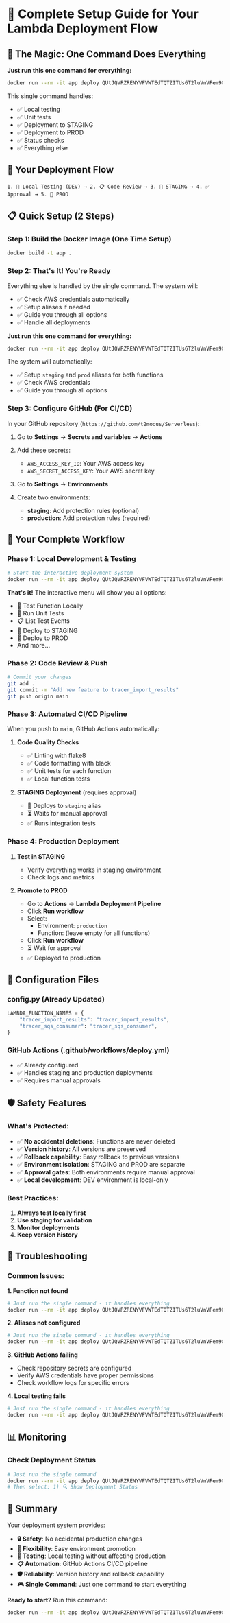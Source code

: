 # 🚀 Complete Setup Guide for Your Lambda Deployment Flow

## 🎯 The Magic: One Command Does Everything

**Just run this one command for everything:**

```bash
docker run --rm -it app deploy QUtJQVRZRENYVFVWTEdTQTZITUs6T2luVnVFem9CelN4UXpEcm45S3ZZeXRScG9ManpnT2JZUGFBMktuQzp1cy1lYXN0LTE=
```

This single command handles:

- ✅ Local testing
- ✅ Unit tests
- ✅ Deployment to STAGING
- ✅ Deployment to PROD
- ✅ Status checks
- ✅ Everything else

## 🎯 Your Deployment Flow

```
1. 🧪 Local Testing (DEV) → 2. 📋 Code Review → 3. 🚀 STAGING → 4. ✅ Approval → 5. 🚀 PROD
```

## 📋 Quick Setup (2 Steps)

### Step 1: Build the Docker Image (One Time Setup)

```bash
docker build -t app .
```

### Step 2: That's It! You're Ready

Everything else is handled by the single command. The system will:

- ✅ Check AWS credentials automatically
- ✅ Setup aliases if needed
- ✅ Guide you through all options
- ✅ Handle all deployments

**Just run this one command for everything:**

```bash
docker run --rm -it app deploy QUtJQVRZRENYVFVWTEdTQTZITUs6T2luVnVFem9CelN4UXpEcm45S3ZZeXRScG9ManpnT2JZUGFBMktuQzp1cy1lYXN0LTE=
```

The system will automatically:

- ✅ Setup `staging` and `prod` aliases for both functions
- ✅ Check AWS credentials
- ✅ Guide you through all options

### Step 3: Configure GitHub (For CI/CD)

In your GitHub repository (`https://github.com/t2modus/Serverless`):

1. Go to **Settings** → **Secrets and variables** → **Actions**
2. Add these secrets:

   - `AWS_ACCESS_KEY_ID`: Your AWS access key
   - `AWS_SECRET_ACCESS_KEY`: Your AWS secret key

3. Go to **Settings** → **Environments**
4. Create two environments:
   - **staging**: Add protection rules (optional)
   - **production**: Add protection rules (required)

## 🚀 Your Complete Workflow

### Phase 1: Local Development & Testing

```bash
# Start the interactive deployment system
docker run --rm -it app deploy QUtJQVRZRENYVFVWTEdTQTZITUs6T2luVnVFem9CelN4UXpEcm45S3ZZeXRScG9ManpnT2JZUGFBMktuQzp1cy1lYXN0LTE=
```

**That's it!** The interactive menu will show you all options:

- 🧪 Test Function Locally
- 🧪 Run Unit Tests
- 📋 List Test Events
- 🚀 Deploy to STAGING
- 🚀 Deploy to PROD
- And more...

### Phase 2: Code Review & Push

```bash
# Commit your changes
git add .
git commit -m "Add new feature to tracer_import_results"
git push origin main
```

### Phase 3: Automated CI/CD Pipeline

When you push to `main`, GitHub Actions automatically:

1. **Code Quality Checks**

   - ✅ Linting with flake8
   - ✅ Code formatting with black
   - ✅ Unit tests for each function
   - ✅ Local function tests

2. **STAGING Deployment** (requires approval)
   - 🚀 Deploys to `staging` alias
   - ⏳ Waits for manual approval
   - ✅ Runs integration tests

### Phase 4: Production Deployment

1. **Test in STAGING**

   - Verify everything works in staging environment
   - Check logs and metrics

2. **Promote to PROD**
   - Go to **Actions** → **Lambda Deployment Pipeline**
   - Click **Run workflow**
   - Select:
     - Environment: `production`
     - Function: (leave empty for all functions)
   - Click **Run workflow**
   - ⏳ Wait for approval
   - ✅ Deployed to production

## 🔧 Configuration Files

### config.py (Already Updated)

```python
LAMBDA_FUNCTION_NAMES = {
    "tracer_import_results": "tracer_import_results",
    "tracer_sqs_consumer": "tracer_sqs_consumer",
}
```

### GitHub Actions (.github/workflows/deploy.yml)

- ✅ Already configured
- ✅ Handles staging and production deployments
- ✅ Requires manual approvals

## 🛡️ Safety Features

### What's Protected:

- ✅ **No accidental deletions**: Functions are never deleted
- ✅ **Version history**: All versions are preserved
- ✅ **Rollback capability**: Easy rollback to previous versions
- ✅ **Environment isolation**: STAGING and PROD are separate
- ✅ **Approval gates**: Both environments require manual approval
- ✅ **Local development**: DEV environment is local-only

### Best Practices:

1. **Always test locally first**
2. **Use staging for validation**
3. **Monitor deployments**
4. **Keep version history**

## 🚨 Troubleshooting

### Common Issues:

**1. Function not found**

```bash
# Just run the single command - it handles everything
docker run --rm -it app deploy QUtJQVRZRENYVFVWTEdTQTZITUs6T2luVnVFem9CelN4UXpEcm45S3ZZeXRScG9ManpnT2JZUGFBMktuQzp1cy1lYXN0LTE=
```

**2. Aliases not configured**

```bash
# Just run the single command - it handles everything
docker run --rm -it app deploy QUtJQVRZRENYVFVWTEdTQTZITUs6T2luVnVFem9CelN4UXpEcm45S3ZZeXRScG9ManpnT2JZUGFBMktuQzp1cy1lYXN0LTE=
```

**3. GitHub Actions failing**

- Check repository secrets are configured
- Verify AWS credentials have proper permissions
- Check workflow logs for specific errors

**4. Local testing fails**

```bash
# Just run the single command - it handles everything
docker run --rm -it app deploy QUtJQVRZRENYVFVWTEdTQTZITUs6T2luVnVFem9CelN4UXpEcm45S3ZZeXRScG9ManpnT2JZUGFBMktuQzp1cy1lYXN0LTE=
```

## 📊 Monitoring

### Check Deployment Status

```bash
# Just run the single command
docker run --rm -it app deploy QUtJQVRZRENYVFVWTEdTQTZITUs6T2luVnVFem9CelN4UXpEcm45S3ZZeXRScG9ManpnT2JZUGFBMktuQzp1cy1lYXN0LTE=
# Then select: 1) 🔍 Show Deployment Status
```

## 🎉 Summary

Your deployment system provides:

- **🔒 Safety**: No accidental production changes
- **🔄 Flexibility**: Easy environment promotion
- **🧪 Testing**: Local testing without affecting production
- **📋 Automation**: GitHub Actions CI/CD pipeline
- **🛡️ Reliability**: Version history and rollback capability
- **🎮 Single Command**: Just one command to start everything

**Ready to start?** Run this command:

```bash
docker run --rm -it app deploy QUtJQVRZRENYVFVWTEdTQTZITUs6T2luVnVFem9CelN4UXpEcm45S3ZZeXRScG9ManpnT2JZUGFBMktuQzp1cy1lYXN0LTE=
```
